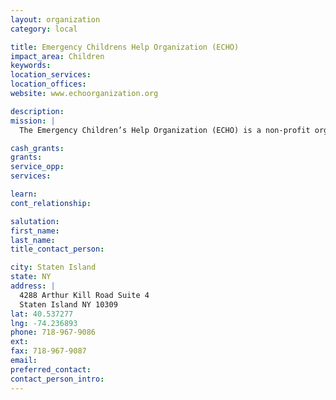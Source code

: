 ```yaml
---
layout: organization
category: local

title: Emergency Childrens Help Organization (ECHO)
impact_area: Children
keywords: 
location_services: 
location_offices: 
website: www.echoorganization.org

description: 
mission: |
  The Emergency Children’s Help Organization (ECHO) is a non-profit organization, whose mission is to accumulate resources to be used to benefit the welfare of a child, whose future may otherwise be bleak, due to the existence of a serious health, medical or living emergency.  ECHO will offer monetary assistance, to help ease the financial burden, with the hope of putting a smile on the child's face.

cash_grants: 
grants: 
service_opp: 
services: 

learn: 
cont_relationship: 

salutation: 
first_name: 
last_name: 
title_contact_person: 

city: Staten Island
state: NY
address: |
  4288 Arthur Kill Road Suite 4  
  Staten Island NY 10309
lat: 40.537277
lng: -74.236893
phone: 718-967-9086
ext: 
fax: 718-967-9087
email: 
preferred_contact: 
contact_person_intro: 
---
```

